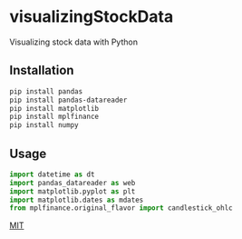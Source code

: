 # visualizingStockData
Visualizing stock data with Python 

## Installation

```bash
pip install pandas
pip install pandas-datareader
pip install matplotlib
pip install mplfinance
pip install numpy
```

## Usage

```python
import datetime as dt
import pandas_datareader as web
import matplotlib.pyplot as plt
import matplotlib.dates as mdates
from mplfinance.original_flavor import candlestick_ohlc
```
[MIT](https://choosealicense.com/licenses/mit/)
